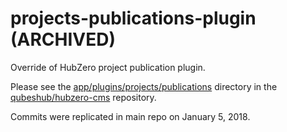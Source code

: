 # projects-publications-plugin (ARCHIVED)

Override of HubZero project publication plugin.

Please see the [app/plugins/projects/publications](https://github.com/qubeshub/hubzero-cms/tree/master/app/plugins/projects/publications) directory in the [qubeshub/hubzero-cms](https://github.com/qubeshub/hubzero-cms) repository.

Commits were replicated in main repo on January 5, 2018.
